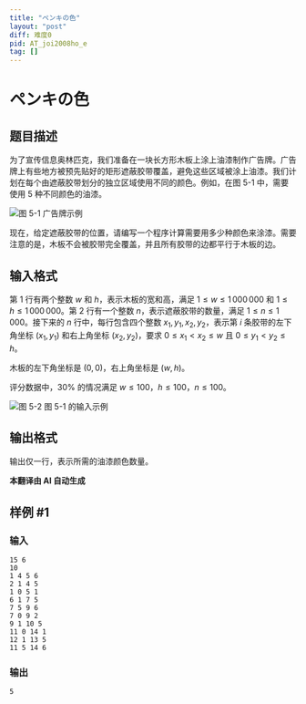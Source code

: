 ```yaml
---
title: "ペンキの色"
layout: "post"
diff: 难度0
pid: AT_joi2008ho_e
tag: []
---
```


# ペンキの色

## 题目描述

为了宣传信息奥林匹克，我们准备在一块长方形木板上涂上油漆制作广告牌。广告牌上有些地方被预先贴好的矩形遮蔽胶带覆盖，避免这些区域被涂上油漆。我们计划在每个由遮蔽胶带划分的独立区域使用不同的颜色。例如，在图 5-1 中，需要使用 $5$ 种不同颜色的油漆。

![](https://cdn.luogu.com.cn/upload/vjudge_pic/AT_joi2008ho_e/d3502937697690ca88474e503740c9dbb2c6ed7d.png)图 5-1 广告牌示例

现在，给定遮蔽胶带的位置，请编写一个程序计算需要用多少种颜色来涂漆。需要注意的是，木板不会被胶带完全覆盖，并且所有胶带的边都平行于木板的边。

## 输入格式

第 1 行有两个整数 $w$ 和 $h$，表示木板的宽和高，满足 $1 \leq w \leq 1\,000\,000$ 和 $1 \leq h \leq 1\,000\,000$。第 2 行有一个整数 $n$，表示遮蔽胶带的数量，满足 $1 \leq n \leq 1\,000$。接下来的 $n$ 行中，每行包含四个整数 $x_1, y_1, x_2, y_2$，表示第 $i$ 条胶带的左下角坐标 $(x_1, y_1)$ 和右上角坐标 $(x_2, y_2)$，要求 $0 \leq x_1 < x_2 \leq w$ 且 $0 \leq y_1 < y_2 \leq h$。

木板的左下角坐标是 $(0, 0)$，右上角坐标是 $(w, h)$。

评分数据中，30% 的情况满足 $w \leq 100$，$h \leq 100$，$n \leq 100$。

![](https://cdn.luogu.com.cn/upload/vjudge_pic/AT_joi2008ho_e/efa7ffb4035777222f8c4f981e896c7457f0088a.png)图 5-2 图 5-1 的输入示例

## 输出格式

输出仅一行，表示所需的油漆颜色数量。

 **本翻译由 AI 自动生成**

## 样例 #1

### 输入

```
15 6
10
1 4 5 6
2 1 4 5
1 0 5 1
6 1 7 5
7 5 9 6
7 0 9 2
9 1 10 5
11 0 14 1
12 1 13 5
11 5 14 6
```

### 输出

```
5
```

